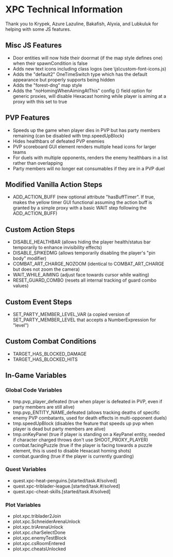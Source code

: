 # XPC Technical Information
Thank you to Krypek, Azure Lazuline, Bakafish, Alyxia, and Lubkuluk for helping with some JS features.

## Misc JS Features
* Door entities will now hide their doormat (if the map style defines one) when their spawnCondition is false
* Adds new text icons including class logos (see \js\custom-font-icons.js)
* Adds the "default2" OneTimeSwitch type which has the default appearance but properly supports being hidden
* Adds the "forest-dng" map style
* Adds the "noHomingWhenAimingAtThis" config {} field option for generic proxies, will disable Hexacast homing while player is aiming at a proxy with this set to true

## PVP Features
* Speeds up the game when player dies in PVP but has party members remaining (can be disabled with tmp.speedUpBlock)
* Hides healthbars of defeated PVP enemies
* PVP scoreboard GUI element renders multiple head icons for larger teams
* For duels with multiple opponents, renders the enemy healthbars in a list rather than overlapping
* Party members will no longer eat consumables if they are in a PVP duel

## Modified Vanilla Action Steps
* ADD_ACTION_BUFF (new optional attribute "hasBuffTimer". If true, makes the yellow timer GUI functional assuming the action buff is granted by a simple proxy with a basic WAIT step following the ADD_ACTION_BUFF)

## Custom Action Steps
* DISABLE_HEALTHBAR (allows hiding the player health/status bar temporarily to enhance invisibility effects)
* DISABLE_SPIKEDMG (allows temporarily disabling the player's "pin body" modifier)
* COMBAT_ART_CHARGE_NOZOOM (identical to COMBAT_ART_CHARGE but does not zoom the camera)
* WAIT_WHILE_AIMING (adjust face towards cursor while waiting)
* RESET_GUARD_COMBO (resets all internal tracking of guard combo values)

## Custom Event Steps
* SET_PARTY_MEMBER_LEVEL_VAR (a copied version of SET_PARTY_MEMBER_LEVEL that accepts a NumberExpression for "level")

## Custom Combat Conditions
* TARGET_HAS_BLOCKED_DAMAGE
* TARGET_HAS_BLOCKED_HITS

## In-Game Variables
### Global Code Variables
* tmp.pvp_player_defeated (true when player is defeated in PVP, even if party members are still alive)
* tmp.pvp_ENTITY_NAME_defeated (allows tracking deaths of specific enemy PVP combatants, used for death effects in multi-opponent duels)
* tmp.speedUpBlock (disables the feature that speeds up pvp when player is dead but party members are alive)
* tmp.onKeyPanel (true if player is standing on a KeyPanel entity, needed if character charged throws don't use SHOOT_PROXY_PLAYER)
* combat.facingPuzzle (true if the player is facing towards a puzzle element, this is used to disable Hexacast homing shots)
* combat.guarding (true if the player is currently guarding)

### Quest Variables
* quest.xpc-heat-penguins.[started/task.#/solved]
* quest.xpc-triblader-league.[started/task.#/solved]
* quest.xpc-cheat-skills.[started/task.#/solved]

### Plot Variables
* plot.xpc.triblader2Join
* plot.xpc.SchneiderArenaUnlock
* plot.xpc.triArenaUnlock
* plot.xpc.charSelectDone
* plot.xpc.enemyTestBlock
* plot.xpc.csRoomEntered
* plot.xpc.cheatsUnlocked